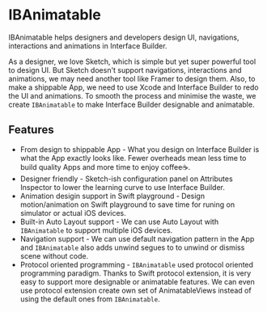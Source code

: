 # IBAnimatable
IBAnimatable helps designers and developers design UI, navigations, interactions and animations in Interface Builder.

As a designer, we love Sketch, which is simple but yet super powerful tool to design UI. But Sketch doesn't support navigations, interactions and animations, we may need another tool like Framer to design them. Also, to make a shippable App, we need to use Xcode and Interface Builder to redo the UI and animations. To smooth the process and minimise the waste, we create `IBAnimatable` to make Interface Builder designable and animatable.   

## Features
* From design to shippable App - What you design on Interface Builder is what the App exactly looks like. Fewer overheads mean less time to build quality Apps and more time to enjoy coffee☕️.
* Designer friendly - Sketch-ish configuration panel on Attributes Inspector to lower the learning curve to use Interface Builder.   
* Animation desigin support in Swift playground - Design motion/animation on Swift playground to save time for runing on simulator or actual iOS devices.
* Built-in Auto Layout support - We can use Auto Layout with `IBAnimatable` to support multiple iOS devices. 
* Navigation support - We can use default navigation pattern in the App and `IBAnimatable` also adds unwind segues to to unwind or dismiss scene without code.
* Protocol oriented programming - `IBAnimatable` used protocol oriented programming paradigm. Thanks to Swift protocol extension, it is very easy to support more designable or animatable features. We can even use protocol extension create own set of AnimatableViews instead of using the default ones from `IBAnimatable`.  

